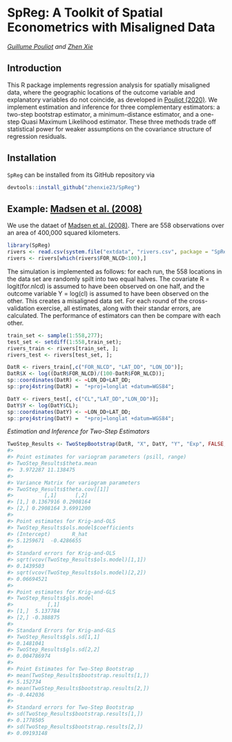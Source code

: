 SpReg: A Toolkit of Spatial Econometrics with Misaligned Data
================
*[Guillume Pouliot](https://sites.google.com/site/guillaumeallairepouliot) and [Zhen Xie](https://github.com/zhenxie23/)*

Introduction
------------

This R package implements regression analysis for spatially misaligned data, where the geographic locations of the outcome variable and explanatory variables do not coincide, as developed in [Pouliot (2020)](https://docs.google.com/viewer?a=v&pid=sites&srcid=ZGVmYXVsdGRvbWFpbnxndWlsbGF1bWVhbGxhaXJlcG91bGlvdHxneDoxN2QzNjYwNmQ5ODczYjE). We implement estimation and inference for three complementary estimators: a two-step bootstrap estimator, a minimum-distance estimator, and a one-step Quasi Maximum Likelihood estimator. These three methods trade off statistical power for weaker assumptions on the covariance structure of regression residuals.

Installation
-----------------------------

`SpReg` can be installed from its GitHub repository via
```r
devtools::install_github("zhenxie23/SpReg")
```

Example: [Madsen et al. (2008)](https://onlinelibrary.wiley.com/doi/abs/10.1002/env.888)
------------------------------
We use the dataet of [Madsen et al. (2008)](https://onlinelibrary.wiley.com/doi/abs/10.1002/env.888). There are 558 observations over an area of 400,000 squared kilometers.
```r
library(SpReg)
rivers <- read.csv(system.file("extdata", "rivers.csv", package = "SpReg"))
rivers <- rivers[which(rivers$FOR_NLCD<100),]
```
The simulation is implemented as follows: for each run, the 558 locations in the data set are randomly spilt into two equal halves. The covariate R = logit(for.nlcd) is assumed to have been observed on one half, and the outcome variable Y = log(cl) is assumed to have been observed on the other. This creates a misaligned data set. For each round of the cross-validation exercise, all estimates, along with their standar errors, are calculated. The performance of estimators can then be compare with each other.
```r
train_set <- sample(1:558,277);
test_set <- setdiff(1:558,train_set);
rivers_train <- rivers[train_set, ];
rivers_test <- rivers[test_set, ];

DatR <- rivers_train[,c("FOR_NLCD", "LAT_DD", "LON_DD")];
DatR$X <- log((DatR$FOR_NLCD)/(100-DatR$FOR_NLCD));
sp::coordinates(DatR) <- ~LON_DD+LAT_DD;
sp::proj4string(DatR) =  "+proj=longlat +datum=WGS84";

DatY <- rivers_test[, c("CL","LAT_DD","LON_DD")];
DatY$Y <- log(DatY$CL);
sp::coordinates(DatY) <- ~LON_DD+LAT_DD;
sp::proj4string(DatY) =  "+proj=longlat +datum=WGS84";
```

*Estimation and Inference for Two-Step Estimators*
```r
TwoStep_Results <- TwoStepBootstrap(DatR, "X", DatY, "Y", "Exp", FALSE, FALSE, cutoff = 295, cutoff_u = 40);
#> 
#> Point estimates for variogram parameters (psill, range)
#> TwoStep_Results$theta.mean
#>  3.972287 11.138475
#>
#> Variance Matrix for variogram parameters
#> TwoStep_Results$theta.cov[[1]]
#>          [,1]      [,2]
#> [1,] 0.1367916 0.2908164
#> [2,] 0.2908164 3.6991200
#>
#> Point estimates for Krig-and-OLS
#> TwoStep_Results$ols.model$coefficients
#> (Intercept)       R_hat 
#> 5.1259671  -0.4286655 
#>
#> Standard errors for Krig-and-OLS
#> sqrt(vcov(TwoStep_Results$ols.model)[1,1])
#> 0.1439503
#> sqrt(vcov(TwoStep_Results$ols.model)[2,2])
#> 0.06694521
#>
#> Point estimates for Krig-and-GLS
#> TwoStep_Results$gls.model
#>           [,1]
#> [1,]  5.137784
#> [2,] -0.388875
#>
#> Standard Errors for Krig-and-GLS
#> TwoStep_Results$gls.sd[1,1]
#> 0.1481041
#> TwoStep_Results$gls.sd[2,2]
#> 0.004786974
#>
#> Point Estimates for Two-Step Bootstrap
#> mean(TwoStep_Results$bootstrap.results[1,])
#> 5.152734
#> mean(TwoStep_Results$bootstrap.results[2,])
#> -0.442036
#>
#> Standard errors for Two-Step Bootstrap
#> sd(TwoStep_Results$bootstrap.results[1,])
#> 0.1778505
#> sd(TwoStep_Results$bootstrap.results[2,])
#> 0.09193148
```
